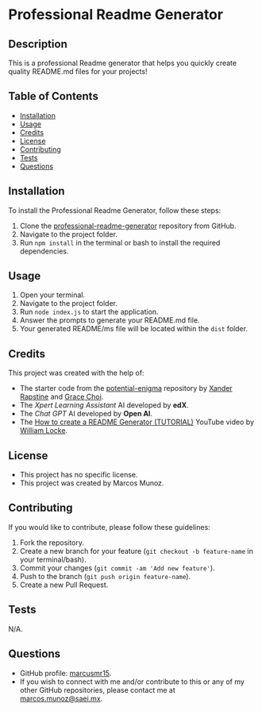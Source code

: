# Professional Readme Generator

## Description

This is a professional Readme generator that helps you quickly create quality README.md files for your projects!

## Table of Contents

* [Installation](#installation)
* [Usage](#usage)
* [Credits](#credits)
* [License](#license)
* [Contributing](#contributing)
* [Tests](#tests)
* [Questions](#questions)

## Installation

To install the Professional Readme Generator, follow these steps:

1. Clone the [professional-readme-generator](https://github.com/marcusmr15/professional-readme-generator) repository from GitHub.
2. Navigate to the project folder.
3. Run `npm install` in the terminal or bash to install the required dependencies.


## Usage

1. Open your terminal.
2. Navigate to the project folder.
3. Run `node index.js` to start the application.
4. Answer the prompts to generate your README.md file.
5. Your generated README/ms file will be located within the `dist` folder.

## Credits

This project was created with the help of:
* The starter code from the [potential-enigma](https://github.com/coding-boot-camp/potential-enigma) repository by [Xander Rapstine](https://github.com/Xandromus) and [Grace Choi](https://github.com/gachoi06).
* The _Xpert Learning Assistant_ AI developed by __edX__.
* The _Chat GPT_ AI developed by __Open AI__.
* The [How to create a README Generator (TUTORIAL)](https://www.youtube.com/watch?v=9YivEQFpmHQ) YouTube video by [William Locke](https://github.com/dopecello).

## License

* This project has no specific license. 
* This project was created by Marcos Munoz.

## Contributing

If you would like to contribute, please follow these guidelines:

1. Fork the repository.
2. Create a new branch for your feature (`git checkout -b feature-name` in your terminal/bash).
3. Commit your changes (`git commit -am 'Add new feature'`).
4. Push to the branch (`git push origin feature-name`).
5. Create a new Pull Request.

## Tests

N/A.

## Questions

* GitHub profile: [marcusmr15](https://github.com/marcusmr15).
* If you wish to connect with me and/or contribute to this or any of my other GitHub repositories, please contact me at marcos.munoz@saei.mx.

